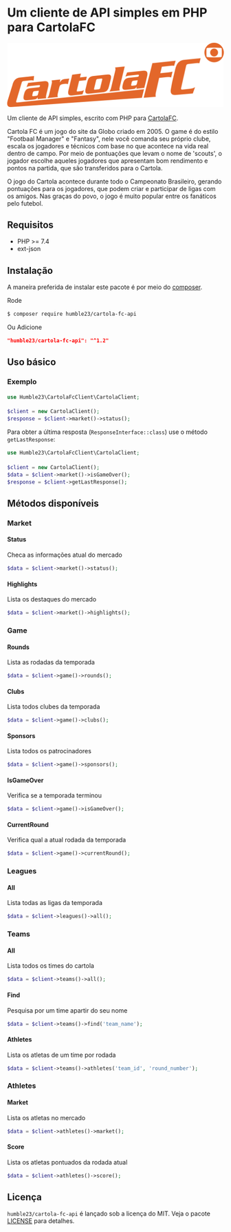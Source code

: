 # Um cliente de API simples em PHP para CartolaFC

<!-- [![Build Status](https://travis-ci.com/codenix-sv/coingecko-api.svg?branch=master)](https://travis-ci.com/codenix-sv/coingecko-api)
[![Scrutinizer Code Quality](https://scrutinizer-ci.com/g/codenix-sv/coingecko-api/badges/quality-score.png?b=master)](https://scrutinizer-ci.com/g/codenix-sv/coingecko-api/?branch=master)
[![Test Coverage](https://api.codeclimate.com/v1/badges/650015976f280641822a/test_coverage)](https://codeclimate.com/github/codenix-sv/coingecko-api/test_coverage)
[![Maintainability](https://api.codeclimate.com/v1/badges/650015976f280641822a/maintainability)](https://codeclimate.com/github/codenix-sv/coingecko-api/maintainability)
[![License: MIT](https://img.shields.io/github/license/codenix-sv/coingecko-api)](https://github.com/codenix-sv/coingecko-api/blob/master/LICENSE) -->

![image info](./cartola-fc-logo.png)

Um cliente de API simples, escrito com PHP para [CartolaFC](https://ge.globo.com/cartola-fc/).

Cartola FC é um jogo do site da Globo criado em 2005. O game é do estilo "Footbaal Manager" e "Fantasy", nele você comanda seu próprio clube, escala os jogadores e técnicos com base no que acontece na vida real dentro de campo. Por meio de pontuações que levam o nome de 'scouts', o jogador escolhe aqueles jogadores que apresentam bom rendimento e pontos na partida, que são transferidos para o Cartola. 

O jogo do Cartola acontece durante todo o Campeonato Brasileiro, gerando pontuações para os jogadores, que podem criar e participar de ligas com os amigos. Nas graças do povo, o jogo é muito popular entre os fanáticos pelo futebol.

## Requisitos

* PHP >= 7.4
* ext-json

## Instalação

A maneira preferida de instalar este pacote é por meio do [composer](http://getcomposer.org/download/).

Rode

```bash
$ composer require humble23/cartola-fc-api
```
Ou Adicione

```json
"humble23/cartola-fc-api": "^1.2"
```
## Uso básico

### Exemplo
```php
use Humble23\CartolaFcClient\CartolaClient;

$client = new CartolaClient();
$response = $client->market()->status();
```

Para obter a última resposta (`ResponseInterface::class`) use o método `getLastResponse`:
```php
use Humble23\CartolaFcClient\CartolaClient;

$client = new CartolaClient();
$data = $client->market()->isGameOver();
$response = $client->getLastResponse();
```

## Métodos disponíveis

### Market

#### Status

Checa as informações atual do mercado

```php
$data = $client->market()->status();
```

#### Highlights

Lista os destaques do mercado

```php
$data = $client->market()->highlights();
```

### Game

#### Rounds

Lista as rodadas da temporada

```php
$data = $client->game()->rounds();
```

#### Clubs

Lista todos clubes da temporada

```php
$data = $client->game()->clubs();
```

#### Sponsors

Lista todos os patrocinadores

```php
$data = $client->game()->sponsors();
```

#### IsGameOver

Verifica se a temporada terminou

```php
$data = $client->game()->isGameOver();
```

#### CurrentRound

Verifica qual a atual rodada da temporada

```php
$data = $client->game()->currentRound();
```

### Leagues

#### All

Lista todas as ligas da temporada

```php
$data = $client->leagues()->all();
```

### Teams

#### All

Lista todos os times do cartola

```php
$data = $client->teams()->all();
```

#### Find

Pesquisa por um time apartir do seu nome

```php
$data = $client->teams()->find('team_name');
```

#### Athletes

Lista os atletas de um time por rodada

```php
$data = $client->teams()->athletes('team_id', 'round_number');
```

### Athletes

#### Market

Lista os atletas no mercado

```php
$data = $client->athletes()->market();
```

#### Score

Lista os atletas pontuados da rodada atual

```php
$data = $client->athletes()->score();
```

## Licença

`humble23/cartola-fc-api` é lançado sob a licença do MIT. Veja o pacote [LICENSE](./LICENSE) para detalhes.
